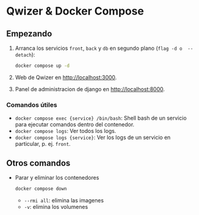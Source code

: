 # Qwizer & Docker Compose

## Empezando

1. Arranca los servicios `front`, `back` y `db` en segundo plano (`flag -d o  --detach`):

    ```bash
    docker compose up -d
    ```

2. Web de Qwizer en <http://localhost:3000>.
3. Panel de administracion de django en <http://localhost:8000>.

### Comandos útiles

- `docker compose exec {service} /bin/bash`: Shell bash de un servicio para ejecutar comandos dentro del contenedor.
- `docker compose logs`: Ver todos los logs.
- `docker compose logs {service}`: Ver los logs de un servicio en particular, p. ej. `front`.

## Otros comandos

- Parar y eliminar los contenedores

    ```bash
    docker compose down
    ```

    - `--rmi all`: elimina las imagenes
    - `-v`: elimina los volumenes